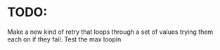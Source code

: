 
# TODO:
Make a new kind of retry that loops through a set of values trying them each on if they fail.
Test the max loopin
